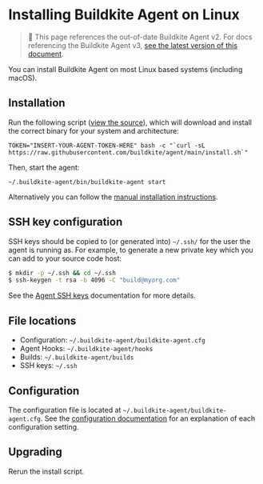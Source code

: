 # Installing Buildkite Agent on Linux

> 🚧 This page references the out-of-date Buildkite Agent v2.
> For docs referencing the Buildkite Agent v3, <a href="/docs/agent/v3/linux">see the latest version of this document</a>.

You can install Buildkite Agent on most Linux based systems (including macOS).

## Installation

Run the following script (<a href="https://raw.githubusercontent.com/buildkite/agent/main/install.sh">view the source</a>), which will download and install the correct binary for your system and architecture:

```shell
TOKEN="INSERT-YOUR-AGENT-TOKEN-HERE" bash -c "`curl -sL https://raw.githubusercontent.com/buildkite/agent/main/install.sh`"
```

Then, start the agent:

```shell
~/.buildkite-agent/bin/buildkite-agent start
```

Alternatively you can follow the [manual installation instructions](installation).

## SSH key configuration

SSH keys should be copied to (or generated into) `~/.ssh/` for the user the agent is running as. For example, to generate a new private key which you can add to your source code host:

```bash
$ mkdir -p ~/.ssh && cd ~/.ssh
$ ssh-keygen -t rsa -b 4096 -C "build@myorg.com"
```

See the [Agent SSH keys](/docs/agent/v2/ssh-keys) documentation for more details.

## File locations

- Configuration: `~/.buildkite-agent/buildkite-agent.cfg`
- Agent Hooks: `~/.buildkite-agent/hooks`
- Builds: `~/.buildkite-agent/builds`
- SSH keys: `~/.ssh`

## Configuration

The configuration file is located at `~/.buildkite-agent/buildkite-agent.cfg`. See the [configuration documentation](/docs/agent/v2/configuration) for an explanation of each configuration setting.

## Upgrading

Rerun the install script.
